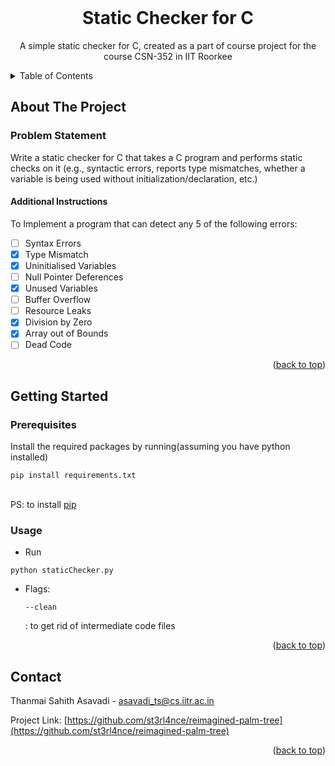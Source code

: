 <!-- PROJECT LOGO -->
<br />
  <h1 align="center">Static Checker for C</h1>

  <p align="center">
    A simple static checker for C, created as a part of course project for the course CSN-352 in IIT Roorkee
</div>



<!-- TABLE OF CONTENTS -->
<details>
  <summary>Table of Contents</summary>
  <ol>
    <li>
      <a href="#about-the-project">About The Project</a>
      <ul>
      	 <li><a href="#problem-statement">Problem Statement</a></li>
      	 <li><a href="#additional-instructions">Additional Instructions</a></li>
      </ul>
    </li>
    <li>
      <a href="#getting-started">Getting Started</a>
      <ul>
        <li><a href="#prerequisites">Prerequisites</a></li>
        <li><a href="#usage">Usage</a></li>
      </ul>
    </li>
    <li><a href="#contact">Contact</a></li>
  </ol>
</details>



<!-- ABOUT THE PROJECT -->
## About The Project

### Problem Statement
Write a static checker for C that takes a C program and performs static checks on it (e.g., syntactic  errors,  reports  type  mismatches,  whether  a  variable  is  being  used  without initialization/declaration, etc.)
#### Additional Instructions
To Implement a program that can detect any 5 of the following errors: <br>
- [ ] Syntax Errors <br>
- [x] Type Mismatch <br>
- [x] Uninitialised Variables <br>
- [ ] Null Pointer Deferences <br>
- [x] Unused Variables <br>
- [ ] Buffer Overflow <br>
- [ ] Resource Leaks <br>
- [x] Division by Zero <br>
- [x] Array out of Bounds <br>
- [ ] Dead Code <br>

<p align="right">(<a href="#readme-top">back to top</a>)</p>



<!-- GETTING STARTED -->
## Getting Started
### Prerequisites

Install the required packages by running(assuming you have python installed)
  ```
  pip install requirements.txt
  ```
<br>PS: to install [pip](https://pypi.org/project/pip/)

<!-- USAGE -->
### Usage
* Run<br>
```
python staticChecker.py
```
* Flags:<br>
	```
	--clean
	```
	: to get rid of intermediate code files
<p align="right">(<a href="#readme-top">back to top</a>)</p>


<!-- CONTACT -->
## Contact

Thanmai Sahith Asavadi - asavadi_ts@cs.iitr.ac.in

Project Link: [https://github.com/st3rl4nce/reimagined-palm-tree](https://github.com/st3rl4nce/reimagined-palm-tree)

<p align="right">(<a href="#readme-top">back to top</a>)</p>




